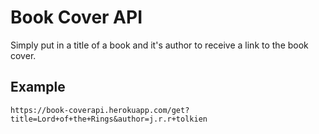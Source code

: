 # Book Cover API

Simply put in a title of a book and it's author to receive a link to the book cover.

## Example

```
https://book-coverapi.herokuapp.com/get?title=Lord+of+the+Rings&author=j.r.r+tolkien
```